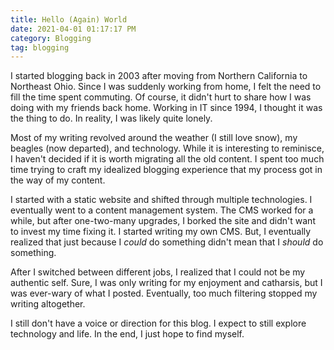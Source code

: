 ```yaml
---
title: Hello (Again) World
date: 2021-04-01 01:17:17 PM
category: Blogging
tag: blogging
---
```


I started blogging back in 2003 after moving from Northern California to Northeast Ohio.  Since I was suddenly working from home, I felt the need to fill the time spent commuting.  Of course, it didn't hurt to share how I was doing with my friends back home.  Working in IT since 1994, I thought it was the thing to do.  In reality, I was likely quite lonely.

Most of my writing revolved around the weather (I still love snow), my beagles (now departed), and technology.  While it is interesting to reminisce, I haven't decided if it is worth migrating all the old content.  I spent too much time trying to craft my idealized blogging experience that my process got in the way of my content.

I started with a static website and shifted through multiple technologies.  I eventually went to a content management system. The CMS worked for a while, but after one-two-many upgrades, I borked the site and didn't want to invest my time fixing it.  I started writing my own CMS.  But, I eventually realized that just because I *could* do something didn't mean that I *should* do something.

After I switched between different jobs, I realized that I could not be my authentic self.  Sure, I was only writing for my enjoyment and catharsis, but I was ever-wary of what I posted.   Eventually, too much filtering stopped my writing altogether.

I still don't have a voice or direction for this blog.  I expect to still explore technology and life.   In the end, I just hope to find myself.